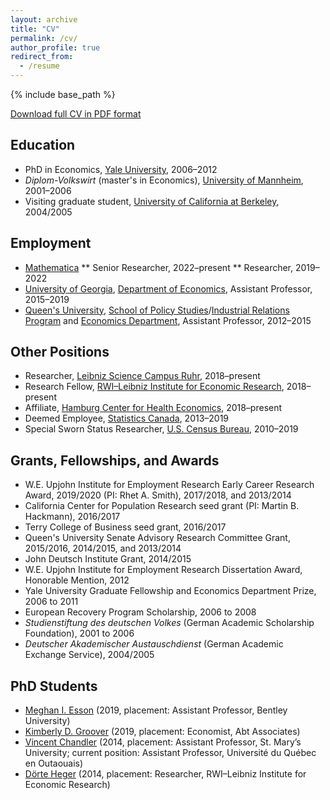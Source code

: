 ```yaml
---
layout: archive
title: "CV"
permalink: /cv/
author_profile: true
redirect_from:
  - /resume
---
```


{% include base_path %}

[Download full CV in PDF format](https://rvpohl.github.io/files/CV_RVPohl.pdf)

## Education

* PhD in Economics, [Yale University](https://economics.yale.edu), 2006–2012
* *Diplom-Volkswirt* (master's in Economics), [University of Mannheim](https://www.vwl.uni-mannheim.de/en/), 2001–2006
* Visiting graduate student, [University of California at Berkeley](https://www.econ.berkeley.edu), 2004/2005

## Employment

* [Mathematica](https://www.mathematica-mpr.com)
** Senior Researcher, 2022–present
** Researcher, 2019–2022
* [University of Georgia](https://www.uga.edu), [Department of Economics](http://www.terry.uga.edu/academics/offices/economics/), Assistant Professor, 2015–2019
* [Queen's University](https://www.queensu.ca), [School of Policy Studies](https://www.queensu.ca/sps/home)/[Industrial Relations Program](https://mir.queensu.ca) and [Economics Department](https://www.econ.queensu.ca), Assistant Professor, 2012–2015

## Other Positions

* Researcher, [Leibniz Science Campus Ruhr](https://lscr.rwi-essen.de/en/), 2018–present
* Research Fellow, [RWI–Leibniz Institute for Economic Research](http://en.rwi-essen.de), 2018–present
* Affiliate, [Hamburg Center for Health Economics](https://www.hche.uni-hamburg.de), 2018–present
* Deemed Employee, [Statistics Canada](https://www.statcan.gc.ca/eng/start), 2013–2019
* Special Sworn Status Researcher, [U.S. Census Bureau](https://www.census.gov), 2010–2019

## Grants, Fellowships, and Awards

* W.E. Upjohn Institute for Employment Research Early Career Research Award, 2019/2020 (PI: Rhet A. Smith), 2017/2018, and  2013/2014
* California Center for Population Research seed grant (PI: Martin B. Hackmann), 2016/2017
* Terry College of Business seed grant, 2016/2017
* Queen's University Senate Advisory Research Committee Grant, 2015/2016, 2014/2015, and 2013/2014
* John Deutsch Institute Grant, 2014/2015
* W.E. Upjohn Institute for Employment Research Dissertation Award, Honorable Mention, 2012
* Yale University Graduate Fellowship and Economics Department Prize, 2006 to 2011
* European Recovery Program Scholarship, 2006 to 2008
* *Studienstiftung des deutschen Volkes* (German Academic Scholarship Foundation), 2001 to 2006
* *Deutscher Akademischer Austauschdienst* (German Academic Exchange Service), 2004/2005

## PhD Students

* [Meghan I. Esson](https://sites.google.com/view/meghan-i-esson/home) (2019, placement: Assistant Professor, Bentley University)
* [Kimberly D. Groover](https://sites.google.com/view/kimberlydgroover/home) (2019,  placement: Economist, Abt Associates)
* [Vincent Chandler](https://vincentchandler.webs.com/) (2014, placement: Assistant Professor, St. Mary’s University; current position: Assistant Professor, Université du Québec en Outaouais)
* [Dörte Heger](http://en.rwi-essen.de/dorte-heger) (2014, placement: Researcher, RWI–Leibniz Institute for Economic Research)
